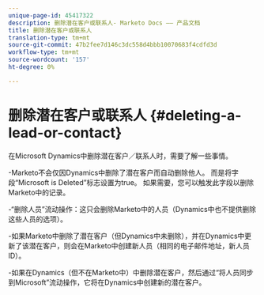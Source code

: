 ```yaml
---
unique-page-id: 45417322
description: 删除潜在客户或联系人- Marketo Docs —— 产品文档
title: 删除潜在客户或联系人
translation-type: tm+mt
source-git-commit: 47b2fee7d146c3dc558d4bbb10070683f4cdfd3d
workflow-type: tm+mt
source-wordcount: '157'
ht-degree: 0%

---
```



# 删除潜在客户或联系人 {#deleting-a-lead-or-contact}

在Microsoft Dynamics中删除潜在客户／联系人时，需要了解一些事情。

-Marketo不会仅因Dynamics中删除了潜在客户而自动删除他人。 而是将字段“Microsoft is Deleted”标志设置为true。 如果需要，您可以触发此字段以删除Marketo中的记录。

-“删除人员”流动操作：这只会删除Marketo中的人员（Dynamics中也不提供删除这些人员的选项）。

-如果Marketo中删除了潜在客户（但Dynamics中未删除），并在Dynamics中更新了该潜在客户，则会在Marketo中创建新人员（相同的电子邮件地址，新人员ID）。

-如果在Dynamics（但不在Marketo中）中删除潜在客户，然后通过“将人员同步到Microsoft”流动操作，它将在Dynamics中创建新的潜在客户。
